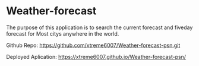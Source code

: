 # Weather-forecast

The purpose of this application is to search the current forecast and fiveday forecast for Most citys anywhere in the world.


Github Repo: https://github.com/xtreme6007/Weather-forecast-psn.git

Deployed Aplication: https://xtreme6007.github.io/Weather-forecast-psn/
